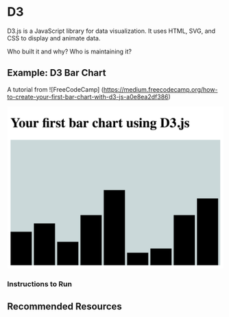 # D3

D3.js is a JavaScript library for data visualization. It uses HTML, SVG, and CSS to display and animate data.

Who built it and why?
Who is maintaining it?

## Example: D3 Bar Chart
A tutorial from ![FreeCodeCamp] (https://medium.freecodecamp.org/how-to-create-your-first-bar-chart-with-d3-js-a0e8ea2df386)

![D3 Bar Chart Tutorial](d3-bar-chart-final.png)

### Instructions to Run


## Recommended Resources
